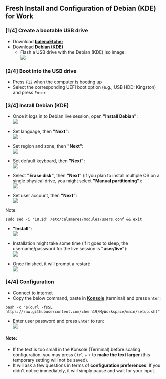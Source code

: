 ## Fresh Install and Configuration of Debian (KDE) for Work

### [1/4] Create a bootable USB drive
- Download [**balenaEtcher**](https://www.balena.io/etcher/)  
- Download [**Debian (KDE)**](https://cdimage.debian.org/debian-cd/current-live/amd64/iso-hybrid/)  
  - Flash a USB drive with the Debian (KDE) iso image:  
![](./images/0.png)

### [2/4] Boot into the USB drive
- Press ```F12``` when the computer is booting up  
- Select the corresponding UEFI boot option (e.g., USB HDD: Kingston) and press ```Enter```  

### [3/4] Install Debian (KDE)

- Once it logs in to Debian live session, open **"Install Debian"**:  
![](./images/1.png)

- Set language, then **"Next"**:  
![](./images/2.png)

- Set region and zone, then **"Next"**:  
![](./images/3.png)

- Set default keyboard, then **"Next"**:   
![](./images/4.png)

- Select **"Erase disk"**, then **"Next"** (if you plan to install multiple OS on a single physical drive, you might select **"Manual partitioning"**):  
![](./images/5.png)

- Set user account, then **"Next"**:  
![](./images/6.png)

Note:

```
sudo sed -i '18,$d' /etc/calamares/modules/users.conf && exit
```

- **"Install"**:  
![](./images/7.png)

- Installation might take some time (if it goes to sleep, the username/password for the live session is **"user/live"**):  
![](./images/8.png)

- Once finished, it will prompt a restart:  
![](./images/9.png)

### [4/4] Configuration
- Connect to internet
- Copy the below command, paste in [**Konsole**](https://konsole.kde.org/) (terminal) and press ```Enter```:  
```
bash -c "$(curl -fsSL https://raw.githubusercontent.com/chenh19/MyWorkspace/main/setup.sh)"
```
- Enter user password and press ```Enter``` to run:  
![](./images/10.png)

#### Note:
- If the text is too small in the Konsole (Terminal) before scaling configuration, you may press ```Ctrl``` + ```+``` to **make the text larger** (this temporary setting will not be saved).
- It will ask a few questions in terms of **configuration preferences**. If you didn't notice immediately, it will simply pause and wait for your input.
